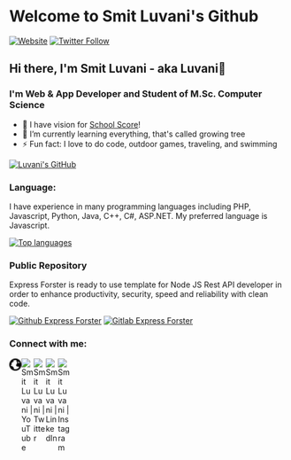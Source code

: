# Welcome to Smit Luvani's Github

[![Website](https://img.shields.io/website?label=Smit%20Luvani&style=for-the-badge&url=https://smit-luvani.github.io/profile)][website]
[![Twitter Follow](https://img.shields.io/twitter/follow/luvani31?color=1DA1F2&logo=twitter&style=for-the-badge&url=https://twitter.com/luvani31)][twitter]

## Hi there, I'm Smit Luvani - aka Luvani👋 
### I'm Web & App Developer and Student of M.Sc. Computer Science

- 🔭 I have vision for [School Score][school-score]!
- 🌱 I’m currently learning everything, that's called growing tree
- ⚡ Fun fact: I love to do code, outdoor games, traveling, and swimming


[![Luvani's GitHub](https://github-readme-stats.vercel.app/api?username=smit-luvani&hide=stars,prs,issues,contribs&include_all_commits=true&count_private=true&show_icons=true&theme=vue&border_color=#6a0dad&hide_border=true&custom_title=Luvani's%20Github)](https://github.com/smit-luvani)

### Language:

I have experience in many programming languages including PHP, Javascript, Python, Java, C++, C#, ASP.NET. My preferred language is Javascript.

[![Top languages](https://github-readme-stats.vercel.app/api/top-langs/?username=smit-luvani)](https://github.com/smit-luvani?tab=repositories)

### Public Repository

Express Forster is ready to use template for Node JS Rest API developer in order to enhance productivity, security, speed and reliability with clean code.

[![Github Express Forster](https://img.shields.io/badge/Github-Express%20Forster-blueviolet)][github-express-forster]
[![Gitlab Express Forster](https://img.shields.io/badge/Gitlab-Express%20Forster-blueviolet)][gitlab-express-forster]

### Connect with me:

[<img align="left" alt="Smit Luvani Portfolio" width="22px" src="https://raw.githubusercontent.com/iconic/open-iconic/master/svg/globe.svg" />][website]
[<img align="left" alt="Smit Luvani | YouTube" width="22px" src="https://cdn.jsdelivr.net/npm/simple-icons@v3/icons/youtube.svg" />][youtube]
[<img align="left" alt="Smit Luvani | Twitter" width="22px" src="https://cdn.jsdelivr.net/npm/simple-icons@v3/icons/twitter.svg" />][twitter]
[<img align="left" alt="Smit Luvani | LinkedIn" width="22px" src="https://cdn.jsdelivr.net/npm/simple-icons@v3/icons/linkedin.svg" />][linkedin]
[<img align="left" alt="Smit Luvani | Instagram" width="22px" src="https://cdn.jsdelivr.net/npm/simple-icons@v3/icons/instagram.svg" />][instagram]


[website]: https://smit-luvani.github.io/profile/
[school-score]: https://schoolscore.in/
[twitter]: https://twitter.com/luvani31
[youtube]: https://www.youtube.com/c/smitluvani
[instagram]: https://instagram.com/luvani_31
[linkedin]: https://linkedin.com/in/smit-luvani
[github-express-forster]: https://github.com/smit-luvani/express-forster
[gitlab-express-forster]: https://gitlab.com/smit-luvani/express-forster
